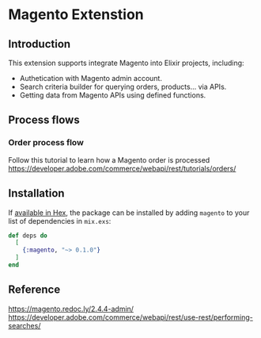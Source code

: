 # Magento Extenstion

## Introduction

This extension supports integrate Magento into Elixir projects, including:

- Authetication with Magento admin account.
- Search criteria builder for querying orders, products... via APIs.
- Getting data from Magento APIs using defined functions.

## Process flows

### Order process flow

Follow this tutorial to learn how a Magento order is processed
https://developer.adobe.com/commerce/webapi/rest/tutorials/orders/

## Installation

If [available in Hex](https://hex.pm/docs/publish), the package can be installed
by adding `magento` to your list of dependencies in `mix.exs`:

```elixir
def deps do
  [
    {:magento, "~> 0.1.0"}
  ]
end
```

## Reference

https://magento.redoc.ly/2.4.4-admin/
https://developer.adobe.com/commerce/webapi/rest/use-rest/performing-searches/
